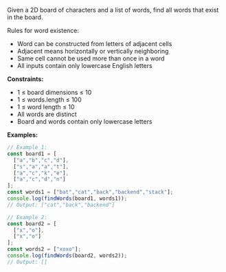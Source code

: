 Given a 2D board of characters and a list of words, find all words that exist in the board.

Rules for word existence:
- Word can be constructed from letters of adjacent cells
- Adjacent means horizontally or vertically neighboring
- Same cell cannot be used more than once in a word
- All inputs contain only lowercase English letters

**Constraints:**
- 1 ≤ board dimensions ≤ 10
- 1 ≤ words.length ≤ 100
- 1 ≤ word length ≤ 10
- All words are distinct
- Board and words contain only lowercase letters

**Examples:**
```typescript
// Example 1:
const board1 = [
  ["a","b","c","d"],
  ["s","a","a","t"],
  ["a","c","k","e"],
  ["a","c","d","n"]
];
const words1 = ["bat","cat","back","backend","stack"];
console.log(findWords(board1, words1));
// Output: ["cat","back","backend"]

// Example 2:
const board2 = [
  ["x","o"],
  ["x","o"]
];
const words2 = ["xoxo"];
console.log(findWords(board2, words2));
// Output: []
```
